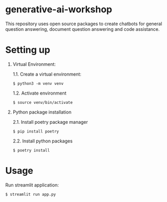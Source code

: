 # generative-ai-workshop

This repository uses open source packages to create chatbots for general question answering, document question answering and code assistance.

# Setting up

1. Virtual Environment:

    1.1. Create a virtual environment:

    ```
    $ python3 -m venv venv
    ```

    1.2. Activate environment
    ```
    $ source venv/bin/activate
    ```


2. Python package installation

    2.1. Install poetry package manager

    ```
    $ pip install poetry
    ```

    2.2. Install python packages

    ```
    $ poetry install
    ```

# Usage

Run streamlit application:

```
$ streamlit run app.py
```